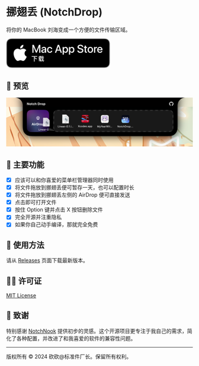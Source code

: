 # 挪翅丢 (NotchDrop)

将你的 MacBook 刘海变成一个方便的文件传输区域。

![App Store Icon](./Download_on_the_Mac_App_Store_Badge_CNSC_RGB_blk_092917.svg)

## 👀 预览

![屏幕截图](../../截屏2024-07-08%2003.14.34.png)

## 🌟 主要功能

- [x] 应该可以和你喜爱的菜单栏管理器同时使用
- [x] 将文件拖放到挪翅丢便可暂存一天，也可以配置时长
- [x] 将文件拖放到挪翅丢左侧的 AirDrop 便可直接发送
- [x] 点击即可打开文件
- [x] 按住 Option 键并点击 X 按钮删除文件
- [x] 完全开源并注重隐私
- [x] 如果你自己动手编译，那就完全免费

## 🚀 使用方法

请从 [Releases](https://github.com/Lakr233/NotchDrop/releases) 页面下载最新版本。

## 🧑‍⚖️ 许可证

[MIT License](./LICENSE)

## 🥰 致谢

特别感谢 [NotchNook](https://lo.cafe/notchnook) 提供初步的灵感。这个开源项目更专注于我自己的需求，简化了各种配置，并改进了和我喜爱的软件的兼容性问题。

---

版权所有 © 2024 砍砍@标准件厂长。保留所有权利。
